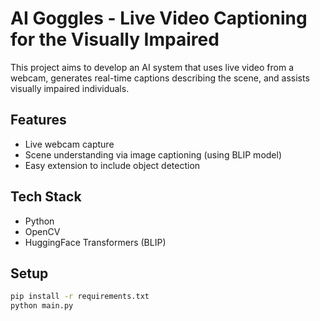 # AI Goggles - Live Video Captioning for the Visually Impaired

This project aims to develop an AI system that uses live video from a webcam, generates real-time captions describing the scene, and assists visually impaired individuals.

## Features
- Live webcam capture
- Scene understanding via image captioning (using BLIP model)
- Easy extension to include object detection

## Tech Stack
- Python
- OpenCV
- HuggingFace Transformers (BLIP)

## Setup
```bash
pip install -r requirements.txt
python main.py
```
